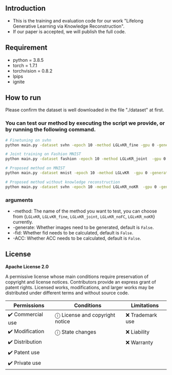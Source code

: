 ## Introduction
- This is the training and evaluation code for our work "Lifelong Generative Learning via Knowledge Reconstruction".
- If our paper is accepted, we will publish the full code.

## Requirement
- python = 3.8.5
- torch = 1.7.1
- torchvision = 0.8.2
- lpips
- ignite  

## How to run
Please confirm the dataset is well downloaded in the file "./dataset" at first.
### You can test our method by executing the script we provide, or by running the following command.
```sh
# Finetuning on svhn
python main.py -dataset svhn -epoch 10 -method LGLvKR_fine -gpu 0 -generate
```

```sh
# Joint training on Fashion MNIST
python main.py -dataset fashion -epoch 10 -method LGLvKR_joint  -gpu 0 -generate

# Proposed method on MNIST
python main.py -dataset mnist -epoch 10 -method LGLvKR  -gpu 0 -generate

# Proposed method without knowledge reconstruction
python main.py -dataset svhn -epoch 10 -method LGLvKR_noKR  -gpu 0 -generate
```
### arguments
- -method: The name of the method you want to test, you can choose from {`LGLvKR`, `LGLvKR_fine`,  `LGLvKR_joint`, `LGLvKR_noFC`, `LGLvKR_noKR`} currently.
- -generate: Whether images need to be generated, default is `False`.
- -fid:  Whether fid needs to be calculated, default is `False`.
- -ACC:  Whether ACC needs to be calculated, default is `False`.

## License
**Apache License 2.0**

A permissive license whose main conditions require preservation of copyright and license notices. Contributors provide an express grant of patent rights. Licensed works, modifications, and larger works may be distributed under different terms and without source code.

| Permissions | Conditions | Limitations |
|-------------|------------|-------------|
| ✔️ Commercial use | ⓘ License and copyright notice| ❌  Trademark use  | 
| ✔️ Modification   | ⓘ State changes               | ❌ Liability       |
| ✔️ Distribution   |                               |  ❌  Warranty      |
| ✔️ Patent use     |                   |                                  |
| ✔️ Private use    |                   |                                  |

 



